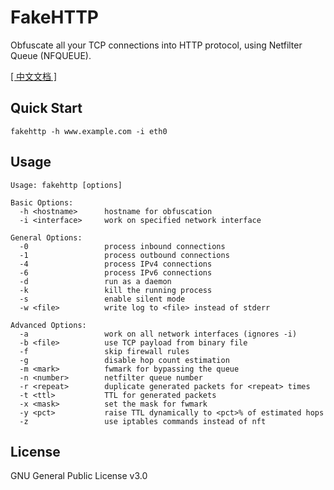 # FakeHTTP

Obfuscate all your TCP connections into HTTP protocol, using Netfilter Queue (NFQUEUE).

[[ 中文文档 ]](https://github.com/MikeWang000000/FakeHTTP/wiki)


## Quick Start

```
fakehttp -h www.example.com -i eth0
```


## Usage

```
Usage: fakehttp [options]

Basic Options:
  -h <hostname>      hostname for obfuscation
  -i <interface>     work on specified network interface

General Options:
  -0                 process inbound connections
  -1                 process outbound connections
  -4                 process IPv4 connections
  -6                 process IPv6 connections
  -d                 run as a daemon
  -k                 kill the running process
  -s                 enable silent mode
  -w <file>          write log to <file> instead of stderr

Advanced Options:
  -a                 work on all network interfaces (ignores -i)
  -b <file>          use TCP payload from binary file
  -f                 skip firewall rules
  -g                 disable hop count estimation
  -m <mark>          fwmark for bypassing the queue
  -n <number>        netfilter queue number
  -r <repeat>        duplicate generated packets for <repeat> times
  -t <ttl>           TTL for generated packets
  -x <mask>          set the mask for fwmark
  -y <pct>           raise TTL dynamically to <pct>% of estimated hops
  -z                 use iptables commands instead of nft

```


## License

GNU General Public License v3.0
